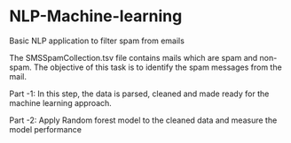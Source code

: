 # NLP-Machine-learning
Basic NLP application to filter spam from emails

The SMSSpamCollection.tsv file contains mails which are spam and non-spam. The objective of this task is to identify the spam messages from the mail.

Part -1:
  In this step, the data is parsed, cleaned and made ready for the machine learning approach.
  
 Part -2:
  Apply Random forest model to the cleaned data and measure the model performance
  
